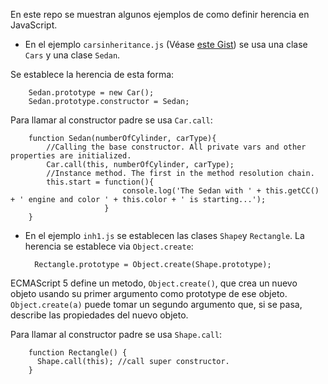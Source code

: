En este repo se muestran algunos ejemplos de como definir herencia en JavaScript.

* En el ejemplo `carsinheritance.js` (Véase [este Gist](https://gist.github.com/karanth/8358038)) se usa una clase `Cars` y una clase `Sedan`.

Se establece la herencia de esta forma:

        Sedan.prototype = new Car();
        Sedan.prototype.constructor = Sedan;

Para llamar al constructor padre se usa `Car.call`:

        function Sedan(numberOfCylinder, carType){
            //Calling the base constructor. All private vars and other properties are initialized. 
            Car.call(this, numberOfCylinder, carType);
            //Instance method. The first in the method resolution chain.
            this.start = function(){
                             console.log('The Sedan with ' + this.getCC() + ' engine and color ' + this.color + ' is starting...');
                         }
        }

* En el ejemplo `inh1.js` se establecen las clases `Shape`y `Rectangle`.
La herencia se establece via `Object.create`:

        Rectangle.prototype = Object.create(Shape.prototype);

ECMAScript 5 define un metodo, `Object.create()`, que crea un nuevo objeto
usando su primer argumento como prototype de ese objeto. 
`Object.create(a)` puede tomar un segundo argumento que, si se pasa,
describe las propiedades del nuevo objeto. 


Para llamar al constructor padre se usa `Shape.call`:

        function Rectangle() {
          Shape.call(this); //call super constructor.
        }
